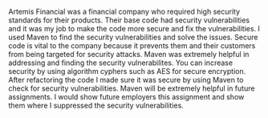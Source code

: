 Artemis Financial was a financial company who required high security standards for their products. Their base code had security vulnerabilities and it was my job to make the code more secure and fix the vulnerabilities. I used Maven to find the security vulnerabilities and solve the issues. Secure code is vital to the company because it prevents them and their customers from being targeted for security attacks. Maven was extremely helpful in addressing and finding the security vulnerabilites. You can increase security by using algorithm cyphers such as AES for secure encryption. After refactoring the code I made sure it was secure by using Maven to check for security vulnerabilities. Maven will be extremely helpful in future assignments. I would show future employers this assignment and show them where I suppressed the security vulnerabilities. 
